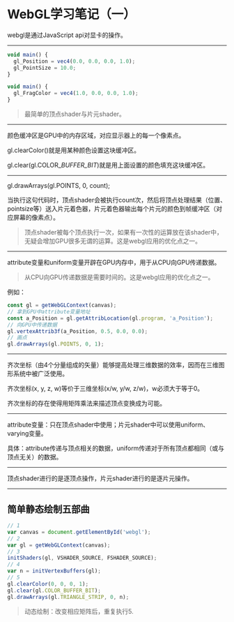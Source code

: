 # WebGL学习笔记（一）

webgl是通过JavaScript api对显卡的操作。

---

```js
void main() {
  gl_Position = vec4(0.0, 0.0, 0.0, 1.0);
  gl_PointSize = 10.0;
}
```

```js
void main() {
  gl_FragColor = vec4(1.0, 0.0, 0.0, 1.0);
}
```

> 最简单的顶点shader与片元shader。

---

颜色缓冲区是GPU中的内存区域，对应显示器上的每一个像素点。

gl.clearColor\(\)就是用某种颜色设置这块缓冲区。

gl.clear\(gl.COLOR\__BUFFER\_BIT_\)就是用上面设置的颜色填充这块缓冲区。

---

gl.drawArrays\(gl.POINTS, 0, count\);

当执行这句代码时，顶点shader会被执行count次，然后将顶点处理结果（位置、pointsize等）送入片元着色器，片元着色器输出每个片元的颜色到帧缓冲区（对应屏幕的像素点）。

> 顶点shader被每个顶点执行一次，如果有一次性的运算放在该shader中，无疑会增加GPU很多无谓的运算。这是webgl应用的优化点之一。

---

attribute变量和uniform变量开辟在GPU内存中，用于从CPU向GPU传递数据。

> 从CPU向GPU传递数据是需要时间的。这是webgl应用的优化点之一。

例如：

```js
const gl = getWebGLContext(canvas);
// 拿到GPU中attribute变量地址
const a_Position = gl.getAttribLocation(gl.program, 'a_Position');
// 向GPU中传递数据
gl.vertexAttrib3f(a_Position, 0.5, 0.0, 0.0);
// 画点
gl.drawArrays(gl.POINTS, 0, 1);
```

---

齐次坐标（由4个分量组成的矢量）能够提高处理三维数据的效率，因而在三维图形系统中被广泛使用。

齐次坐标\(x, y, z, w\)等价于三维坐标\(x/w, y/w, z/w\)，w必须大于等于0。

齐次坐标的存在使得用矩阵乘法来描述顶点变换成为可能。

---

attribute变量：只在顶点shader中使用；片元shader中可以使用uniform、varying变量。

具体：attribute传递与顶点相关的数据，uniform传递对于所有顶点都相同（或与顶点无关）的数据。

---

顶点shader进行的是逐顶点操作，片元shader进行的是逐片元操作。

---

## 简单静态绘制五部曲

```js
// 1
var canvas = document.getElementById('webgl');
// 2
var gl = getWebGLContext(canvas);
// 3
initShaders(gl, VSHADER_SOURCE, FSHADER_SOURCE);
// 4
var n = initVertexBuffers(gl);
// 5
gl.clearColor(0, 0, 0, 1);
gl.clear(gl.COLOR_BUFFER_BIT);
gl.drawArrays(gl.TRIANGLE_STRIP, 0, n);
```

> 动态绘制：改变相应矩阵后，重复执行5.



